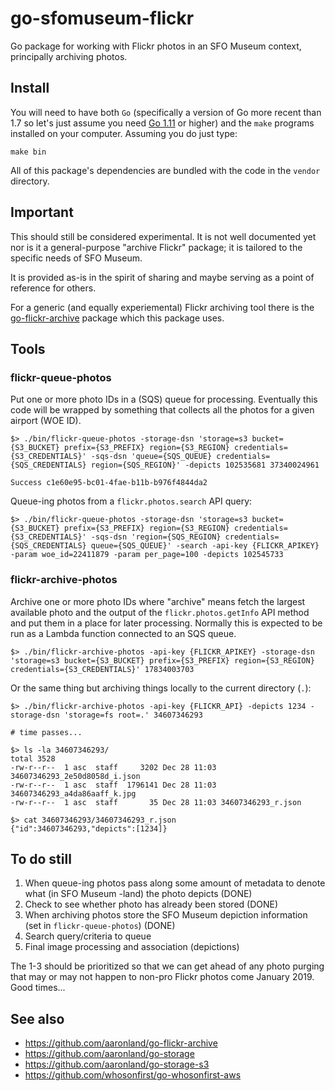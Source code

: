 # go-sfomuseum-flickr

Go package for working with Flickr photos in an SFO Museum context, principally archiving photos.

## Install

You will need to have both `Go` (specifically a version of Go more recent than 1.7 so let's just assume you need [Go 1.11](https://golang.org/dl/) or higher) and the `make` programs installed on your computer. Assuming you do just type:

```
make bin
```

All of this package's dependencies are bundled with the code in the `vendor` directory.

## Important

This should still be considered experimental. It is not well documented yet nor is it a general-purpose "archive Flickr" package; it is tailored to the specific needs of SFO Museum.

It is provided as-is in the spirit of sharing and maybe serving as a point of reference for others. 

For a generic (and equally experiemental) Flickr archiving tool there is the [go-flickr-archive](https://github.com/aaronland/go-flickr-archive) package which this package uses.

## Tools

### flickr-queue-photos

Put one or more photo IDs in a (SQS) queue for processing. Eventually this code will be wrapped by something that collects all the photos for a given airport (WOE ID).

```
$> ./bin/flickr-queue-photos -storage-dsn 'storage=s3 bucket={S3_BUCKET} prefix={S3_PREFIX} region={S3_REGION} credentials={S3_CREDENTIALS}' -sqs-dsn 'queue={SQS_QUEUE} credentials={SQS_CREDENTIALS} region={SQS_REGION}' -depicts 102535681 37340024961

Success c1e60e95-bc01-4fae-b11b-b976f4844da2
```

Queue-ing photos from a `flickr.photos.search` API query:

```
$> ./bin/flickr-queue-photos -storage-dsn 'storage=s3 bucket={S3_BUCKET} prefix={S3_PREFIX} region={S3_REGION} credentials={S3_CREDENTIALS}' -sqs-dsn 'region={SQS_REGION} credentials={SQS_CREDENTIALS} queue={SQS_QUEUE}' -search -api-key {FLICKR_APIKEY} -param woe_id=22411879 -param per_page=100 -depicts 102545733
```

### flickr-archive-photos

Archive one or more photo IDs where "archive" means fetch the largest available photo and the output of the `flickr.photos.getInfo` API method and put them in a place for later processing. Normally this is expected to be run as a Lambda function connected to an SQS queue.

```
$> ./bin/flickr-archive-photos -api-key {FLICKR_APIKEY} -storage-dsn 'storage=s3 bucket={S3_BUCKET} prefix={S3_PREFIX} region={S3_REGION} credentials={S3_CREDENTIALS}' 17834003703
```

Or the same thing but archiving things locally to the current directory (`.`):

```
$> ./bin/flickr-archive-photos -api-key {FLICKR_API} -depicts 1234 -storage-dsn 'storage=fs root=.' 34607346293

# time passes...

$> ls -la 34607346293/
total 3528
-rw-r--r--  1 asc  staff     3202 Dec 28 11:03 34607346293_2e50d8058d_i.json
-rw-r--r--  1 asc  staff  1796141 Dec 28 11:03 34607346293_a4da86aaff_k.jpg
-rw-r--r--  1 asc  staff       35 Dec 28 11:03 34607346293_r.json

$> cat 34607346293/34607346293_r.json
{"id":34607346293,"depicts":[1234]}
```

## To do still

1. When queue-ing photos pass along some amount of metadata to denote what (in SFO Museum -land) the photo depicts (DONE)
2. Check to see whether photo has already been stored (DONE)
3. When archiving photos store the SFO Museum depiction information (set in `flickr-queue-photos`) (DONE)
4. Search query/criteria to queue
5. Final image processing and association (depictions)

The 1-3 should be prioritized so that we can get ahead of any photo purging that may or may not happen to non-pro Flickr photos come January 2019. Good times...

## See also

* https://github.com/aaronland/go-flickr-archive
* https://github.com/aaronland/go-storage
* https://github.com/aaronland/go-storage-s3
* https://github.com/whosonfirst/go-whosonfirst-aws
